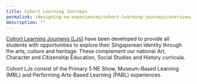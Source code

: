 ```yaml
---
title: Cohort Learning Journeys
permalink: /designing-ne-experiences/cohort-learning-journeys/overview/
description: ""
---
```

[Cohort Learning Journeys (LJs)](https://www.opal2.moe.edu.sg/csl/s/cce-2021-main-sdcd/wiki/page/view?title=Cohort+Learning+Journeys+%28LJs%29+-+beta) have been developed to provide all students with opportunities to explore their Singaporean identity through the arts, culture and
heritage. These complement our national Art, Character and Citizenship Education, Social Studies and History curricula.

Cohort LJs consist of the Primary 5 NE Show, Museum-Based Learning (MBL) and Performing Arts-Based Learning (PABL) experiences.